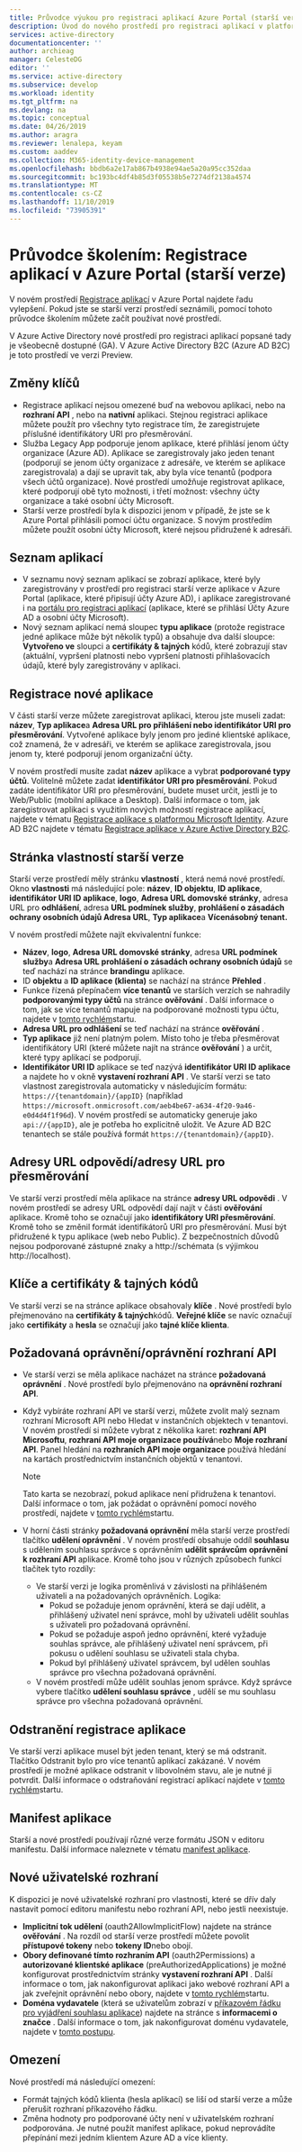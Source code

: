 ```yaml
---
title: Průvodce výukou pro registraci aplikací Azure Portal (starší verze) – Azure
description: Úvod do nového prostředí pro registraci aplikací v platformě Microsoft identity.
services: active-directory
documentationcenter: ''
author: archieag
manager: CelesteDG
editor: ''
ms.service: active-directory
ms.subservice: develop
ms.workload: identity
ms.tgt_pltfrm: na
ms.devlang: na
ms.topic: conceptual
ms.date: 04/26/2019
ms.author: aragra
ms.reviewer: lenalepa, keyam
ms.custom: aaddev
ms.collection: M365-identity-device-management
ms.openlocfilehash: bbdb6a2e17ab867b4938e94ae5a20a95cc352daa
ms.sourcegitcommit: bc193bc4df4b85d3f05538b5e7274df2138a4574
ms.translationtype: MT
ms.contentlocale: cs-CZ
ms.lasthandoff: 11/10/2019
ms.locfileid: "73905391"
---
```

# <a name="training-guide-app-registrations-in-the-azure-portal-legacy"></a>Průvodce školením: Registrace aplikací v Azure Portal (starší verze)

V novém prostředí [Registrace aplikací](https://go.microsoft.com/fwlink/?linkid=2083908) v Azure Portal najdete řadu vylepšení. Pokud jste se starší verzí prostředí seznámili, pomocí tohoto průvodce školením můžete začít používat nové prostředí.

V Azure Active Directory nové prostředí pro registraci aplikací popsané tady je všeobecně dostupné (GA). V Azure Active Directory B2C (Azure AD B2C) je toto prostředí ve verzi Preview.

## <a name="key-changes"></a>Změny klíčů

- Registrace aplikací nejsou omezené buď na webovou aplikaci, nebo na **rozhraní API** , nebo na **nativní** aplikaci. Stejnou registraci aplikace můžete použít pro všechny tyto registrace tím, že zaregistrujete příslušné identifikátory URI pro přesměrování.
- Služba Legacy App podporuje jenom aplikace, které přihlásí jenom účty organizace (Azure AD). Aplikace se zaregistrovaly jako jeden tenant (podporují se jenom účty organizace z adresáře, ve kterém se aplikace zaregistrovala) a dají se upravit tak, aby byla více tenantů (podpora všech účtů organizace). Nové prostředí umožňuje registrovat aplikace, které podporují obě tyto možnosti, i třetí možnost: všechny účty organizace a také osobní účty Microsoft.
- Starší verze prostředí byla k dispozici jenom v případě, že jste se k Azure Portal přihlásili pomocí účtu organizace. S novým prostředím můžete použít osobní účty Microsoft, které nejsou přidružené k adresáři.

## <a name="list-of-applications"></a>Seznam aplikací

- V seznamu nový seznam aplikací se zobrazí aplikace, které byly zaregistrovány v prostředí pro registraci starší verze aplikace v Azure Portal (aplikace, které připisují účty Azure AD), i aplikace zaregistrované i na [portálu pro registraci aplikací](https://apps.dev.microsoft.com/) (aplikace, které se přihlásí Účty Azure AD a osobní účty Microsoft).
- Nový seznam aplikací nemá sloupec **typu aplikace** (protože registrace jedné aplikace může být několik typů) a obsahuje dva další sloupce: **Vytvořeno ve** sloupci a **certifikáty & tajných** kódů, které zobrazují stav (aktuální, vypršení platnosti nebo vypršení platnosti přihlašovacích údajů, které byly zaregistrovány v aplikaci.

## <a name="new-app-registration"></a>Registrace nové aplikace

V části starší verze můžete zaregistrovat aplikaci, kterou jste museli zadat: **název**, **Typ aplikace**a **Adresa URL pro přihlášení nebo identifikátor URI pro přesměrování**. Vytvořené aplikace byly jenom pro jediné klientské aplikace, což znamená, že v adresáři, ve kterém se aplikace zaregistrovala, jsou jenom ty, které podporují jenom organizační účty.

V novém prostředí musíte zadat **název** aplikace a vybrat **podporované typy účtů**. Volitelně můžete zadat **identifikátor URI pro přesměrování**. Pokud zadáte identifikátor URI pro přesměrování, budete muset určit, jestli je to Web/Public (mobilní aplikace a Desktop). Další informace o tom, jak zaregistrovat aplikaci s využitím nových možností registrace aplikací, najdete v tématu [Registrace aplikace s platformou Microsoft Identity](quickstart-register-app.md). Azure AD B2C najdete v tématu [Registrace aplikace v Azure Active Directory B2C](../../active-directory-b2c/tutorial-register-applications.md).

## <a name="the-legacy-properties-page"></a>Stránka vlastností starší verze

Starší verze prostředí měly stránku **vlastností** , která nemá nové prostředí. Okno **vlastnosti** má následující pole: **název**, **ID objektu**, **ID aplikace**, **identifikátor URI ID aplikace**, **logo**, **Adresa URL domovské stránky**, adresa URL pro **odhlášení**, adresa **URL podmínek služby**, **prohlášení o zásadách ochrany osobních údajů Adresa URL**, **Typ aplikace**a **Vícenásobný tenant.**

V novém prostředí můžete najít ekvivalentní funkce:

- **Název**, **logo**, **Adresa URL domovské stránky**, adresa **URL podmínek služby**a **Adresa URL prohlášení o zásadách ochrany osobních údajů** se teď nachází na stránce **brandingu** aplikace.
- ID **objektu** a **ID aplikace (klienta)** se nachází na stránce **Přehled** .
- Funkce řízená přepínačem **více tenantů** ve starších verzích se nahradily **podporovanými typy účtů** na stránce **ověřování** . Další informace o tom, jak se více tenantů mapuje na podporované možnosti typu účtu, najdete v [tomto rychlém](quickstart-modify-supported-accounts.md)startu.
- **Adresa URL pro odhlášení** se teď nachází na stránce **ověřování** .
- **Typ aplikace** již není platným polem. Místo toho je třeba přesměrovat identifikátory URI (které můžete najít na stránce **ověřování** ) a určit, které typy aplikací se podporují.
- **Identifikátor URI ID** aplikace se teď nazývá **identifikátor URI ID aplikace** a najdete ho v okně **vystavení rozhraní API** . Ve starší verzi se tato vlastnost zaregistrovala automaticky v následujícím formátu: `https://{tenantdomain}/{appID}` (například `https://microsoft.onmicrosoft.com/aeb4be67-a634-4f20-9a46-e0d4d4f1f96d`). V novém prostředí se automaticky generuje jako `api://{appID}`, ale je potřeba ho explicitně uložit. Ve Azure AD B2C tenantech se stále používá formát `https://{tenantdomain}/{appID}`.

## <a name="reply-urlsredirect-urls"></a>Adresy URL odpovědí/adresy URL pro přesměrování

Ve starší verzi prostředí měla aplikace na stránce **adresy URL odpovědi** . V novém prostředí se adresy URL odpovědí dají najít v části **ověřování** aplikace. Kromě toho se označují jako **identifikátory URI přesměrování**. Kromě toho se změnil formát identifikátorů URI pro přesměrování. Musí být přidružené k typu aplikace (web nebo Public). Z bezpečnostních důvodů nejsou podporované zástupné znaky a http://schémata (s výjimkou http://localhost).

## <a name="keyscertificates--secrets"></a>Klíče a certifikáty & tajných kódů

Ve starší verzi se na stránce aplikace obsahovaly **klíče** . Nové prostředí bylo přejmenováno na **certifikáty & tajných**kódů. **Veřejné klíče** se navíc označují jako **certifikáty** a **hesla** se označují jako **tajné klíče klienta**.

## <a name="required-permissionsapi-permissions"></a>Požadovaná oprávnění/oprávnění rozhraní API

- Ve starší verzi se měla aplikace nacházet na stránce **požadovaná oprávnění** . Nové prostředí bylo přejmenováno na **oprávnění rozhraní API**.
- Když vybíráte rozhraní API ve starší verzi, můžete zvolit malý seznam rozhraní Microsoft API nebo Hledat v instančních objektech v tenantovi. V novém prostředí si můžete vybrat z několika karet: **rozhraní API Microsoftu**, **rozhraní API moje organizace používá**nebo **Moje rozhraní API**. Panel hledání na **rozhraních API moje organizace** používá hledání na kartách prostřednictvím instančních objektů v tenantovi.

   > [!NOTE]
   > Tato karta se nezobrazí, pokud aplikace není přidružena k tenantovi. Další informace o tom, jak požádat o oprávnění pomocí nového prostředí, najdete v [tomto rychlém](quickstart-configure-app-access-web-apis.md)startu.

- V horní části stránky **požadovaná oprávnění** měla starší verze prostředí tlačítko **udělení oprávnění** . V novém prostředí obsahuje oddíl **souhlasu** s udělením souhlasu správce s oprávněním **udělit správcům** **oprávnění k rozhraní API** aplikace. Kromě toho jsou v různých způsobech funkcí tlačítek tyto rozdíly:
   - Ve starší verzi je logika proměnlivá v závislosti na přihlášeném uživateli a na požadovaných oprávněních. Logika:
      - Pokud se požaduje jenom oprávnění, která se dají udělit, a přihlášený uživatel není správce, mohl by uživateli udělit souhlas s uživateli pro požadovaná oprávnění.
      - Pokud se požaduje aspoň jedno oprávnění, které vyžaduje souhlas správce, ale přihlášený uživatel není správcem, při pokusu o udělení souhlasu se uživateli stala chyba.
      - Pokud byl přihlášený uživatel správcem, byl udělen souhlas správce pro všechna požadovaná oprávnění.
   - V novém prostředí může udělit souhlas jenom správce. Když správce vybere tlačítko **udělení souhlasu správce** , udělí se mu souhlasu správce pro všechna požadovaná oprávnění.

## <a name="deleting-an-app-registration"></a>Odstranění registrace aplikace

Ve starší verzi aplikace musel být jeden tenant, který se má odstranit. Tlačítko Odstranit bylo pro více tenantů aplikací zakázané. V novém prostředí je možné aplikace odstranit v libovolném stavu, ale je nutné ji potvrdit. Další informace o odstraňování registrací aplikací najdete v [tomto rychlém](quickstart-remove-app.md)startu.

## <a name="application-manifest"></a>Manifest aplikace

Starší a nové prostředí používají různé verze formátu JSON v editoru manifestu. Další informace naleznete v tématu [manifest aplikace](reference-app-manifest.md).

## <a name="new-ui"></a>Nové uživatelské rozhraní

K dispozici je nové uživatelské rozhraní pro vlastnosti, které se dřív daly nastavit pomocí editoru manifestu nebo rozhraní API, nebo jestli neexistuje.

- **Implicitní tok udělení** (oauth2AllowImplicitFlow) najdete na stránce **ověřování** . Na rozdíl od starší verze prostředí můžete povolit **přístupové tokeny** nebo **tokeny ID**nebo obojí.
- **Obory definované tímto rozhraním API** (oauth2Permissions) a **autorizované klientské aplikace** (preAuthorizedApplications) je možné konfigurovat prostřednictvím stránky **vystavení rozhraní API** . Další informace o tom, jak nakonfigurovat aplikaci jako webové rozhraní API a jak zveřejnit oprávnění nebo obory, najdete v [tomto rychlém](quickstart-configure-app-expose-web-apis.md)startu.
- **Doména vydavatele** (která se uživatelům zobrazí v [příkazovém řádku pro vyjádření souhlasu aplikace](application-consent-experience.md)) najdete na stránce s **informacemi o značce** . Další informace o tom, jak nakonfigurovat doménu vydavatele, najdete v [tomto postupu](howto-configure-publisher-domain.md).

## <a name="limitations"></a>Omezení

Nové prostředí má následující omezení:

- Formát tajných kódů klienta (hesla aplikací) se liší od starší verze a může přerušit rozhraní příkazového řádku.
- Změna hodnoty pro podporované účty není v uživatelském rozhraní podporována. Je nutné použít manifest aplikace, pokud neprovádíte přepínání mezi jedním klientem Azure AD a více klienty.